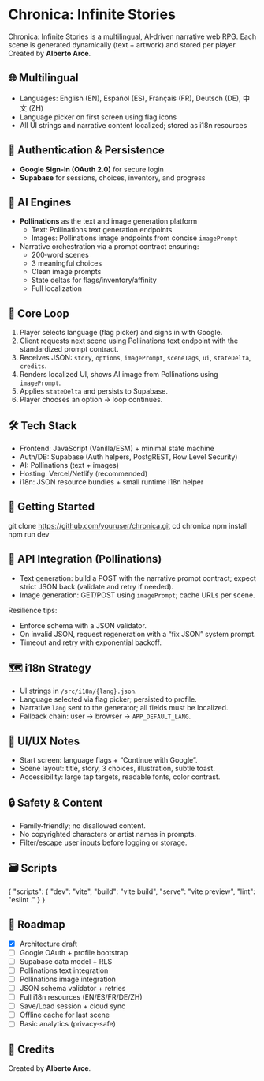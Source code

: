 # Chronica: Infinite Stories

Chronica: Infinite Stories is a multilingual, AI‑driven narrative web RPG. Each scene is generated dynamically (text + artwork) and stored per player.  
Created by **Alberto Arce**.

## 🌐 Multilingual
- Languages: English (EN), Español (ES), Français (FR), Deutsch (DE), 中文 (ZH)
- Language picker on first screen using flag icons
- All UI strings and narrative content localized; stored as i18n resources

## 🔐 Authentication & Persistence
- **Google Sign‑In (OAuth 2.0)** for secure login
- **Supabase** for sessions, choices, inventory, and progress

## 🤖 AI Engines
- **Pollinations** as the text and image generation platform
  - Text: Pollinations text generation endpoints
  - Images: Pollinations image endpoints from concise `imagePrompt`
- Narrative orchestration via a prompt contract ensuring:
  - 200‑word scenes
  - 3 meaningful choices
  - Clean image prompts
  - State deltas for flags/inventory/affinity
  - Full localization

## 🧩 Core Loop
1. Player selects language (flag picker) and signs in with Google.
2. Client requests next scene using Pollinations text endpoint with the standardized prompt contract.
3. Receives JSON: `story`, `options`, `imagePrompt`, `sceneTags`, `ui`, `stateDelta`, `credits`.
4. Renders localized UI, shows AI image from Pollinations using `imagePrompt`.
5. Applies `stateDelta` and persists to Supabase.
6. Player chooses an option → loop continues.

## 🛠 Tech Stack
- Frontend: JavaScript (Vanilla/ESM) + minimal state machine
- Auth/DB: Supabase (Auth helpers, PostgREST, Row Level Security)
- AI: Pollinations (text + images)
- Hosting: Vercel/Netlify (recommended)
- i18n: JSON resource bundles + small runtime i18n helper


## 🚀 Getting Started
git clone https://github.com/youruser/chronica.git
cd chronica
npm install
npm run dev

## 🔌 API Integration (Pollinations)
- Text generation: build a POST with the narrative prompt contract; expect strict JSON back (validate and retry if needed).
- Image generation: GET/POST using `imagePrompt`; cache URLs per scene.

Resilience tips:
- Enforce schema with a JSON validator.
- On invalid JSON, request regeneration with a “fix JSON” system prompt.
- Timeout and retry with exponential backoff.

## 🗺️ i18n Strategy
- UI strings in `/src/i18n/{lang}.json`.
- Language selected via flag picker; persisted to profile.
- Narrative `lang` sent to the generator; all fields must be localized.
- Fallback chain: user → browser → `APP_DEFAULT_LANG`.

## 🧱 UI/UX Notes
- Start screen: language flags + “Continue with Google”.
- Scene layout: title, story, 3 choices, illustration, subtle toast.
- Accessibility: large tap targets, readable fonts, color contrast.

## 🔒 Safety & Content
- Family‑friendly; no disallowed content.
- No copyrighted characters or artist names in prompts.
- Filter/escape user inputs before logging or storage.

## 🗃️ Scripts
{
"scripts": {
"dev": "vite",
"build": "vite build",
"serve": "vite preview",
"lint": "eslint ."
}
}

## 📌 Roadmap
- [x] Architecture draft
- [ ] Google OAuth + profile bootstrap
- [ ] Supabase data model + RLS
- [ ] Pollinations text integration
- [ ] Pollinations image integration
- [ ] JSON schema validator + retries
- [ ] Full i18n resources (EN/ES/FR/DE/ZH)
- [ ] Save/Load session + cloud sync
- [ ] Offline cache for last scene
- [ ] Basic analytics (privacy‑safe)

## 📝 Credits
Created by **Alberto Arce**.

